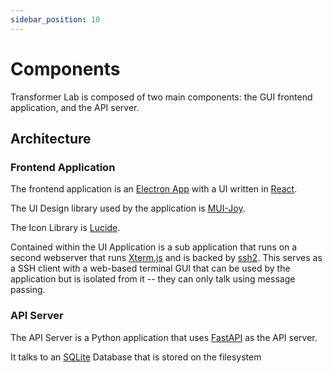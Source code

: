 ```yaml
---
sidebar_position: 10
---
```


# Components

Transformer Lab is composed of two main components: the GUI frontend application, and the API server.

## Architecture

### Frontend Application

The frontend application is an [Electron App](https://www.electronjs.org/) with a UI written in [React](https://react.dev/).

The UI Design library used by the application is [MUI-Joy](https://mui.com/joy-ui/getting-started/).

The Icon Library is [Lucide](https://lucide.dev/).

Contained within the UI Application is a sub application that runs on a second webserver that runs [Xterm.js](https://xtermjs.org/) and is backed by [ssh2](https://www.npmjs.com/package/ssh2). This serves as a SSH client with a web-based terminal GUI that can be used by the application but is isolated from it -- they can only talk using message passing.

### API Server

The API Server is a Python application that uses [FastAPI](https://fastapi.tiangolo.com/) as the API server.

It talks to an [SQLite](https://www.sqlite.org/index.html) Database that is stored on the filesystem
